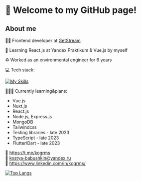 # 👋 Welcome to my GitHub page!
## About me
👨‍💻 Frontend developer at [GetStream](https://getstream.com/)

🌱 Learning React.js at Yandex.Praktikum & Vue.js by myself

♻️ Worked as an environmental engineer for 6 years

💻 Tech stack:

[![My Skills](https://skillicons.dev/icons?i=vue,nuxt,react,sass,js,html,css,webpack,git,figma)](https://skillicons.dev)

👩🏻‍🎓 Currently learning&plans:
* Vue.js
* Nuxt.js
* React.js
* Node.js, Express.js
* MongoDB
* Tailwindcss
* Testing libraries - late 2023
* TypeScript - late 2023
* Flutter/Dart - late 2023

📱 https://t.me/kogrms  
📧 kostya-babushkin@yandex.ru  
💼 https://www.linkedin.com/in/kogrms/

[![Top Langs](https://github-readme-stats.vercel.app/api/top-langs/?username=kogrms&layout=compact&theme=vue-dark)](https://github.com/kogrms/github-readme-stats)
